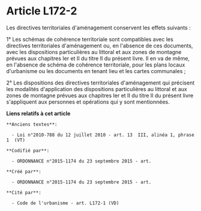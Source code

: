 # Article L172-2

Les directives territoriales d'aménagement conservent les effets suivants :

1° Les schémas de cohérence territoriale sont compatibles avec les directives territoriales d'aménagement ou, en l'absence de
ces documents, avec les dispositions particulières au littoral et aux zones de montagne prévues aux chapitres Ier et II du
titre II du présent livre. Il en va de même, en l'absence de schéma de cohérence territoriale, pour les plans locaux
d'urbanisme ou les documents en tenant lieu et les cartes communales ;

2° Les dispositions des directives territoriales d'aménagement qui précisent les modalités d'application des dispositions
particulières au littoral et aux zones de montagne prévues aux chapitres Ier et II du titre II du présent livre s'appliquent
aux personnes et opérations qui y sont mentionnées.

**Liens relatifs à cet article**

	**Anciens textes**:

	  - Loi n°2010-788 du 12 juillet 2010 - art. 13  III, alinéa 1, phrase 1  (VT)

	**Codifié par**:

	  - ORDONNANCE n°2015-1174 du 23 septembre 2015 - art.

	**Créé par**:

	  - ORDONNANCE n°2015-1174 du 23 septembre 2015 - art.

	**Cité par**:

	  - Code de l'urbanisme - art. L172-1 (VD)
